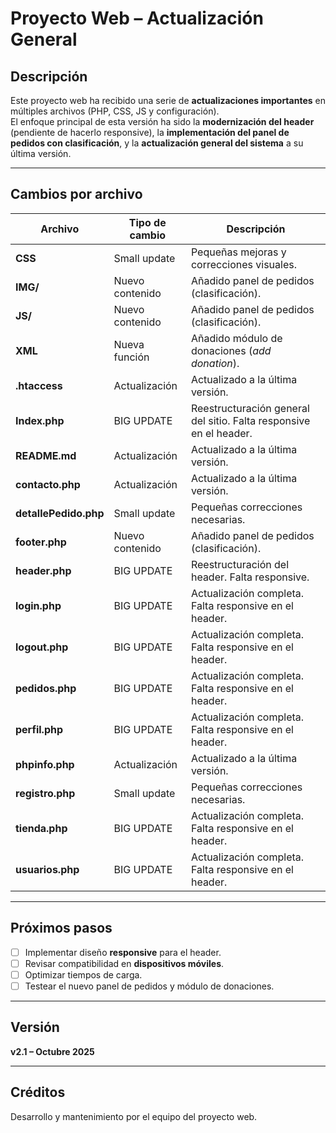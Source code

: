 # Proyecto Web – Actualización General

## Descripción
Este proyecto web ha recibido una serie de **actualizaciones importantes** en múltiples archivos (PHP, CSS, JS y configuración).  
El enfoque principal de esta versión ha sido la **modernización del header** (pendiente de hacerlo responsive), la **implementación del panel de pedidos con clasificación**, y la **actualización general del sistema** a su última versión.

---

## Cambios por archivo

| Archivo | Tipo de cambio | Descripción |
|----------|----------------|--------------|
| **CSS** | Small update | Pequeñas mejoras y correcciones visuales. |
| **IMG/** | Nuevo contenido | Añadido panel de pedidos (clasificación). |
| **JS/** | Nuevo contenido | Añadido panel de pedidos (clasificación). |
| **XML** | Nueva función | Añadido módulo de donaciones (*add donation*). |
| **.htaccess** | Actualización | Actualizado a la última versión. |
| **Index.php** | BIG UPDATE | Reestructuración general del sitio. Falta responsive en el header. |
| **README.md** | Actualización | Actualizado a la última versión. |
| **contacto.php** | Actualización | Actualizado a la última versión. |
| **detallePedido.php** | Small update | Pequeñas correcciones necesarias. |
| **footer.php** | Nuevo contenido | Añadido panel de pedidos (clasificación). |
| **header.php** | BIG UPDATE | Reestructuración del header. Falta responsive. |
| **login.php** | BIG UPDATE | Actualización completa. Falta responsive en el header. |
| **logout.php** | BIG UPDATE | Actualización completa. Falta responsive en el header. |
| **pedidos.php** | BIG UPDATE | Actualización completa. Falta responsive en el header. |
| **perfil.php** | BIG UPDATE | Actualización completa. Falta responsive en el header. |
| **phpinfo.php** | Actualización | Actualizado a la última versión. |
| **registro.php** | Small update | Pequeñas correcciones necesarias. |
| **tienda.php** | BIG UPDATE | Actualización completa. Falta responsive en el header. |
| **usuarios.php** | BIG UPDATE | Actualización completa. Falta responsive en el header. |

---

## Próximos pasos
- [ ] Implementar diseño **responsive** para el header.  
- [ ] Revisar compatibilidad en **dispositivos móviles**.  
- [ ] Optimizar tiempos de carga.  
- [ ] Testear el nuevo panel de pedidos y módulo de donaciones.

---

## Versión
**v2.1 – Octubre 2025**

---

## Créditos
Desarrollo y mantenimiento por el equipo del proyecto web.
